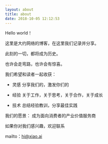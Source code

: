 ```yaml
---
layout: about
title: about
date: 2018-10-05 12:12:53
---
```


Hello world！

这里是大约网络的博客，在这里我们记录并分享。

此刻的一切，都将成为历史。

也许会走弯路，也许会有惊喜。

我们希望和读者一起收获：

- 灵感 分享我们的，激发你们的

- 经验 关于工作，关于思考，关于合作，关于成长

- 技术 总结经验教训，分享最佳实践

我们的愿景： 成为面向消费者的产业价值服务商

如果你对我们感兴趣，欢迎联系

mailto：hi@xiao.ai

